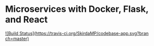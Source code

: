 # Microservices with Docker, Flask, and React
[![Build Status](https://travis-ci.org/SkirdaMP/codebase-app.svg?bran
ch=master)](https://travis-ci.org/SkirdaMP/codebase-app)